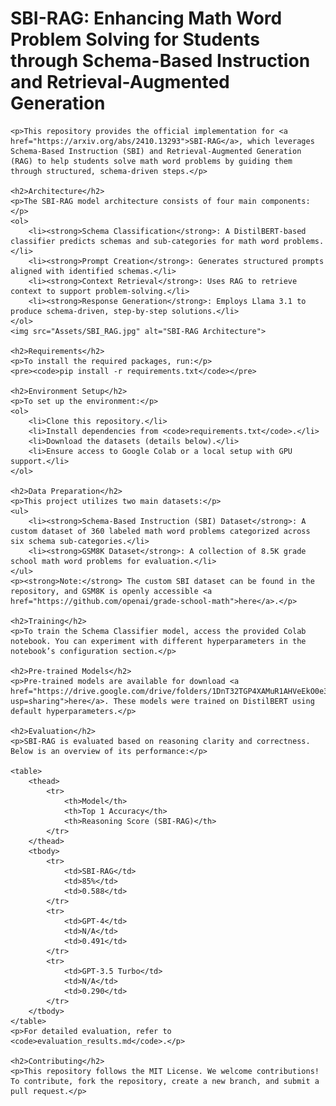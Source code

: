 <!DOCTYPE html>
<html lang="en">
<head>
    <meta charset="UTF-8">
    <meta name="viewport" content="width=device-width, initial-scale=1.0">
    <title>SBI-RAG: Enhancing Math Word Problem Solving for Students</title>
</head>
<body>
    <h1>SBI-RAG: Enhancing Math Word Problem Solving for Students through Schema-Based Instruction and Retrieval-Augmented Generation</h1>

    <p>This repository provides the official implementation for <a href="https://arxiv.org/abs/2410.13293">SBI-RAG</a>, which leverages Schema-Based Instruction (SBI) and Retrieval-Augmented Generation (RAG) to help students solve math word problems by guiding them through structured, schema-driven steps.</p>

    <h2>Architecture</h2>
    <p>The SBI-RAG model architecture consists of four main components:</p>
    <ol>
        <li><strong>Schema Classification</strong>: A DistilBERT-based classifier predicts schemas and sub-categories for math word problems.</li>
        <li><strong>Prompt Creation</strong>: Generates structured prompts aligned with identified schemas.</li>
        <li><strong>Context Retrieval</strong>: Uses RAG to retrieve context to support problem-solving.</li>
        <li><strong>Response Generation</strong>: Employs Llama 3.1 to produce schema-driven, step-by-step solutions.</li>
    </ol>
    <img src="Assets/SBI_RAG.jpg" alt="SBI-RAG Architecture">

    <h2>Requirements</h2>
    <p>To install the required packages, run:</p>
    <pre><code>pip install -r requirements.txt</code></pre>

    <h2>Environment Setup</h2>
    <p>To set up the environment:</p>
    <ol>
        <li>Clone this repository.</li>
        <li>Install dependencies from <code>requirements.txt</code>.</li>
        <li>Download the datasets (details below).</li>
        <li>Ensure access to Google Colab or a local setup with GPU support.</li>
    </ol>

    <h2>Data Preparation</h2>
    <p>This project utilizes two main datasets:</p>
    <ul>
        <li><strong>Schema-Based Instruction (SBI) Dataset</strong>: A custom dataset of 360 labeled math word problems categorized across six schema sub-categories.</li>
        <li><strong>GSM8K Dataset</strong>: A collection of 8.5K grade school math word problems for evaluation.</li>
    </ul>
    <p><strong>Note:</strong> The custom SBI dataset can be found in the repository, and GSM8K is openly accessible <a href="https://github.com/openai/grade-school-math">here</a>.</p>

    <h2>Training</h2>
    <p>To train the Schema Classifier model, access the provided Colab notebook. You can experiment with different hyperparameters in the notebook’s configuration section.</p>

    <h2>Pre-trained Models</h2>
    <p>Pre-trained models are available for download <a href="https://drive.google.com/drive/folders/1DnT32TGP4XAMuR1AHVeEkO0e3nMg_KmI?usp=sharing">here</a>. These models were trained on DistilBERT using default hyperparameters.</p>

    <h2>Evaluation</h2>
    <p>SBI-RAG is evaluated based on reasoning clarity and correctness. Below is an overview of its performance:</p>

    <table>
        <thead>
            <tr>
                <th>Model</th>
                <th>Top 1 Accuracy</th>
                <th>Reasoning Score (SBI-RAG)</th>
            </tr>
        </thead>
        <tbody>
            <tr>
                <td>SBI-RAG</td>
                <td>85%</td>
                <td>0.588</td>
            </tr>
            <tr>
                <td>GPT-4</td>
                <td>N/A</td>
                <td>0.491</td>
            </tr>
            <tr>
                <td>GPT-3.5 Turbo</td>
                <td>N/A</td>
                <td>0.290</td>
            </tr>
        </tbody>
    </table>
    <p>For detailed evaluation, refer to <code>evaluation_results.md</code>.</p>

    <h2>Contributing</h2>
    <p>This repository follows the MIT License. We welcome contributions! To contribute, fork the repository, create a new branch, and submit a pull request.</p>
</body>
</html>

